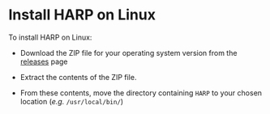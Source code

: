 # Install HARP on Linux

To install HARP on Linux:

* Download the ZIP file for your operating system version from the [releases](https://github.com/TEAMuP-dev/HARP/releases) page

* Extract the contents of the ZIP file. 

* From these contents, move the directory containing `HARP` to your chosen location (_e.g._ `/usr/local/bin/`)
